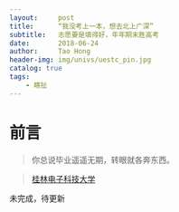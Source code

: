 ```yaml
---
layout:     post
title:      “我没考上一本，想去北上广深”
subtitle:   志愿要是填得好，年年期末胜高考
date:       2018-06-24
author:     Tao Hong
header-img: img/univs/uestc_pin.jpg
catalog: true
tags:
    - 瞎扯
---
```

# 前言
> 你总说毕业遥遥无期，转眼就各奔东西。

> [桂林电子科技大学]("http://www.guet.edu.cn/)

未完成，待更新
